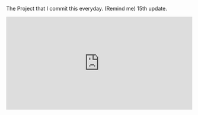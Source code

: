 The Project that I commit this everyday. (Remind me) 15th update.
<iframe src="http://tylerlh.github.com/github-latest-commits-widget/?username=csh4430&repo=REPO&limit=LIMIT"
  allowtransparency="true" frameborder="0" scrolling="no" width="502px" height="252px"></iframe>
